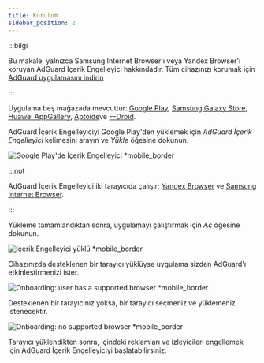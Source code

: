 ```yaml
---
title: Kurulum
sidebar_position: 2
---
```


:::bilgi

Bu makale, yalnızca Samsung Internet Browser'ı veya Yandex Browser'ı koruyan AdGuard İçerik Engelleyici hakkındadır. Tüm cihazınızı korumak için [AdGuard uygulamasını indirin](https://adguard.com/download.html?auto=true)

:::

Uygulama beş mağazada mevcuttur: [Google Play](https://play.google.com/store/apps/details?id=com.adguard.android.contentblocker), [Samsung Galaxy Store](https://galaxystore.samsung.com/detail/com.adguard.android.contentblocker), [Huawei AppGallery](https://appgallery.huawei.com/#/app/C100440597), [Aptoide](https://adguard-content-blocker.en.aptoide.com/)ve [F-Droid](https://f-droid.org/en/packages/com.adguard.android.contentblocker/).

AdGuard İçerik Engelleyiciyi Google Play'den yüklemek için *AdGuard İçerik Engelleyici* kelimesini arayın ve *Yükle* öğesine dokunun.

![Google Play'de İçerik Engelleyici *mobile_border](https://cdn.adtidy.org/content/Kb/ad_blocker/content_blocker/content_blocker_play_market.jpg)

:::not

AdGuard İçerik Engelleyici iki tarayıcıda çalışır: [Yandex Browser](https://browser.yandex.com/) ve [Samsung Internet Browser](https://play.google.com/store/apps/details?id=com.sec.android.app.sbrowser).

:::

Yükleme tamamlandıktan sonra, uygulamayı çalıştırmak için *Aç* öğesine dokunun.

![İçerik Engelleyici yüklü *mobile_border](https://cdn.adtidy.org/content/Kb/ad_blocker/content_blocker/content_blocker_play_market_installed.jpg)

Cihazınızda desteklenen bir tarayıcı yüklüyse uygulama sizden AdGuard'ı etkinleştirmenizi ister.

![Onboarding: user has a supported browser *mobile_border](https://cdn.adtidy.org/content/Kb/ad_blocker/content_blocker/content_blocker_onboarding2.jpg)

Desteklenen bir tarayıcınız yoksa, bir tarayıcı seçmeniz ve yüklemeniz istenecektir.

![Onboarding: no supported browser *mobile_border](https://cdn.adtidy.org/content/Kb/ad_blocker/content_blocker/content_blocker_onboarding3.jpg)

Tarayıcı yüklendikten sonra, içindeki reklamları ve izleyicileri engellemek için AdGuard İçerik Engelleyiciyi başlatabilirsiniz.

